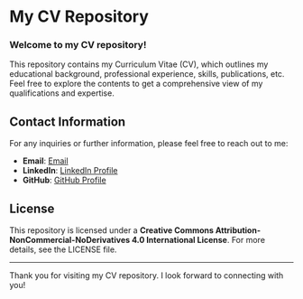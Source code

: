 # My CV Repository

### Welcome to my CV repository! 

This repository contains my Curriculum Vitae (CV), which outlines my educational background, professional experience, skills, publications, etc. Feel free to explore the contents to get a comprehensive view of my qualifications and expertise.


## Contact Information

For any inquiries or further information, please feel free to reach out to me:

- **Email**: [Email](mailto:adriandc1989@gmail.com)
- **LinkedIn**: [LinkedIn Profile](https://www.linkedin.com/in/adrian-dominguez-castro-44b51a221/)
- **GitHub**: [GitHub Profile](https://github.com/DrAdrianDC)



## License
This repository is licensed under a **Creative Commons Attribution-NonCommercial-NoDerivatives 4.0 International License**. For more details, see the LICENSE file.

---

Thank you for visiting my CV repository. I look forward to connecting with you!

